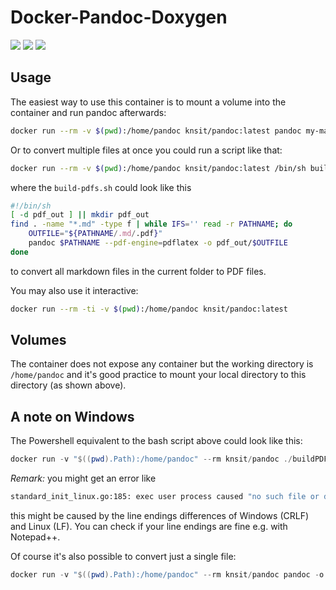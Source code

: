 # Docker-Pandoc-Doxygen

[![](https://images.microbadger.com/badges/version/knsit/pandoc.svg)](https://microbadger.com/images/knsit/pandoc "Get your own version badge on microbadger.com")
[![](https://images.microbadger.com/badges/image/knsit/pandoc.svg)](https://microbadger.com/images/knsit/pandoc "Get your own image badge on microbadger.com")
[![](https://images.microbadger.com/badges/commit/knsit/pandoc.svg)](https://microbadger.com/images/knsit/pandoc "Get your own commit badge on microbadger.com")

## Usage

The easiest way to use this container is to mount a volume into the container and run pandoc afterwards:

```bash
docker run --rm -v $(pwd):/home/pandoc knsit/pandoc:latest pandoc my-markdown.md -o my-pdf.pdf
```

Or to convert multiple files at once you could run a script like that:

```bash
docker run --rm -v $(pwd):/home/pandoc knsit/pandoc:latest /bin/sh build-pdfs.sh
```

where the `build-pdfs.sh` could look like this

```bash
#!/bin/sh
[ -d pdf_out ] || mkdir pdf_out
find . -name "*.md" -type f | while IFS='' read -r PATHNAME; do
	OUTFILE="${PATHNAME/.md/.pdf}"
	pandoc $PATHNAME --pdf-engine=pdflatex -o pdf_out/$OUTFILE
done
```

to convert all markdown files in the current folder to PDF files.

You may also use it interactive:

```bash
docker run --rm -ti -v $(pwd):/home/pandoc knsit/pandoc:latest
```

## Volumes

The container does not expose any container but the working directory is `/home/pandoc` and it's good practice to mount your local directory to this directory (as shown above).

## A note on Windows

The Powershell equivalent to the bash script above could look like this:

```powershell
docker run -v "$((pwd).Path):/home/pandoc" --rm knsit/pandoc ./buildPDFs.sh
```

_Remark:_ you might get an error like

```bash
standard_init_linux.go:185: exec user process caused "no such file or directory"
```

this might be caused by the line endings differences of Windows (CRLF) and Linux (LF).
You can check if your line endings are fine e.g. with Notepad++.

Of course it's also possible to convert just a single file:

```powershell
docker run -v "$((pwd).Path):/home/pandoc" --rm knsit/pandoc pandoc -o myDocument.pdf my-markdown-file.md
```
